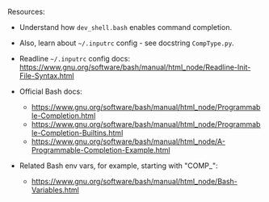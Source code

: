 
Resources:

*   Understand how `dev_shell.bash` enables command completion.

*   Also, learn about `~/.inputrc` config - see docstring `CompType.py`.

*   Readline `~/.inputrc` config docs:
    https://www.gnu.org/software/bash/manual/html_node/Readline-Init-File-Syntax.html

*   Official Bash docs:
    *   https://www.gnu.org/software/bash/manual/html_node/Programmable-Completion.html
    *   https://www.gnu.org/software/bash/manual/html_node/Programmable-Completion-Builtins.html
    *   https://www.gnu.org/software/bash/manual/html_node/A-Programmable-Completion-Example.html

*   Related Bash env vars, for example, starting with "COMP_":
    *   https://www.gnu.org/software/bash/manual/html_node/Bash-Variables.html

